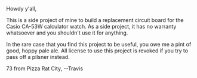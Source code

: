 Howdy y'all,

This is a side project of mine to build a replacement circuit board
for the Casio CA-53W calculator watch.  As a side project, it has no
warranty whatsoever and you shouldn't use it for anything.

In the rare case that you find this project to be useful, you owe me a
pint of good, hoppy pale ale.  All license to use this project is
revoked if you try to pass off a pilsner instead.

73 from Pizza Rat City,
--Travis
